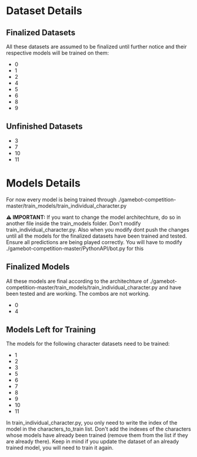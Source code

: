 # Dataset Details

## Finalized Datasets

All these datasets are assumed to be finalized until further notice and their respective models will be trained on them:

- 0
- 1
- 2
- 4
- 5
- 6
- 8
- 9


## Unfinished Datasets

- 3
- 7
- 10
- 11

# Models Details

For now every model is being trained through ./gamebot-competition-master/train_models/train_individual_character.py

 **⚠️ IMPORTANT:** If you want to change the model architechture, do so in another file inside the train_models folder. Don't modify train_individual_character.py. Also when you modify dont push the changes until all the models for the finalized datasets have been trained and tested. Ensure all predictions are being played correctly. You will have to modify ./gamebot-competition-master/PythonAPI/bot.py for this

## Finalized Models

All these models are final according to the architechture of ./gamebot-competition-master/train_models/train_individual_character.py
and have been tested and are working. The combos are not working.

- 0
- 4

## Models Left for Training

The models for the following character datasets need to be trained:

- 1
- 2
- 3
- 5
- 6
- 7
- 8
- 9
- 10
- 11

In train_individual_character.py, you only need to write the index of the model in the characters_to_train list. Don't add the indexes of the characters whose models have already been trained (remove them from the list if they are already there). Keep in mind if you update the dataset of an already trained model, you will need to train it again.